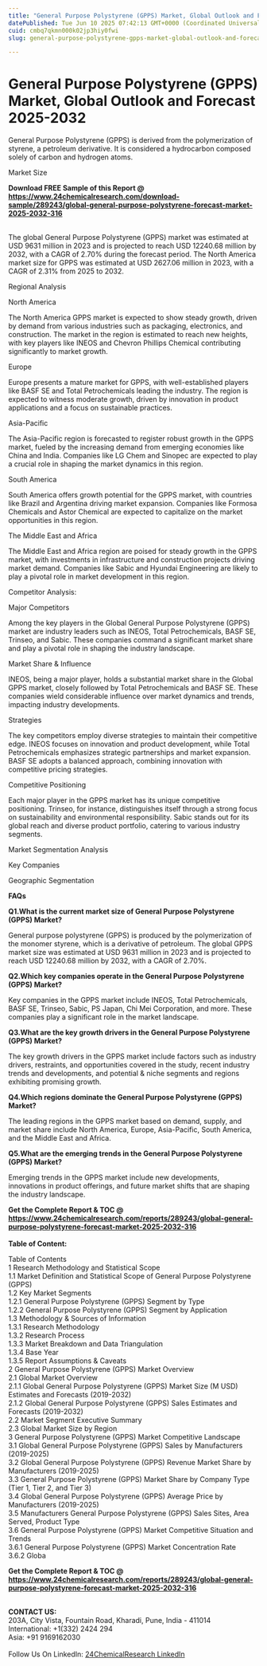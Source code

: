 ```yaml
---
title: "General Purpose Polystyrene (GPPS) Market, Global Outlook and Forecast 2025-2032"
datePublished: Tue Jun 10 2025 07:42:13 GMT+0000 (Coordinated Universal Time)
cuid: cmbq7qkmn000k02jp3hiy0fwi
slug: general-purpose-polystyrene-gpps-market-global-outlook-and-forecast-2025-2032

---
```


# General Purpose Polystyrene (GPPS) Market, Global Outlook and Forecast 2025-2032

<p>General Purpose Polystyrene (GPPS) is derived from the polymerization of styrene, a petroleum derivative. It is considered a hydrocarbon composed solely of carbon and hydrogen atoms.</p><p>
</p><p>Market Size</p><div><b>Download FREE Sample of this Report @ 
            <a href="https://www.24chemicalresearch.com/download-sample/289243/global-general-purpose-polystyrene-forecast-market-2025-2032-316">
            https://www.24chemicalresearch.com/download-sample/289243/global-general-purpose-polystyrene-forecast-market-2025-2032-316</a></b></div><br><p>
</p><p>The global General Purpose Polystyrene (GPPS) market was estimated at USD 9631 million in 2023 and is projected to reach USD 12240.68 million by 2032, with a CAGR of 2.70% during the forecast period. The North America market size for GPPS was estimated at USD 2627.06 million in 2023, with a CAGR of 2.31% from 2025 to 2032.</p><p>
</p><p>Regional Analysis</p><p>
North America</p><p>
</p><p>The North America GPPS market is expected to show steady growth, driven by demand from various industries such as packaging, electronics, and construction. The market in the region is estimated to reach new heights, with key players like INEOS and Chevron Phillips Chemical contributing significantly to market growth.</p><p>
Europe</p><p>
</p><p>Europe presents a mature market for GPPS, with well-established players like BASF SE and Total Petrochemicals leading the industry. The region is expected to witness moderate growth, driven by innovation in product applications and a focus on sustainable practices.</p><p>
Asia-Pacific</p><p>
</p><p>The Asia-Pacific region is forecasted to register robust growth in the GPPS market, fueled by the increasing demand from emerging economies like China and India. Companies like LG Chem and Sinopec are expected to play a crucial role in shaping the market dynamics in this region.</p><p>
South America</p><p>
</p><p>South America offers growth potential for the GPPS market, with countries like Brazil and Argentina driving market expansion. Companies like Formosa Chemicals and Astor Chemical are expected to capitalize on the market opportunities in this region.</p><p>
The Middle East and Africa</p><p>
</p><p>The Middle East and Africa region are poised for steady growth in the GPPS market, with investments in infrastructure and construction projects driving market demand. Companies like Sabic and Hyundai Engineering are likely to play a pivotal role in market development in this region.</p><p>
Competitor Analysis:</p><p>
Major Competitors</p><p>
</p><p>Among the key players in the Global General Purpose Polystyrene (GPPS) market are industry leaders such as INEOS, Total Petrochemicals, BASF SE, Trinseo, and Sabic. These companies command a significant market share and play a pivotal role in shaping the industry landscape.</p><p>
Market Share &amp; Influence</p><p>
</p><p>INEOS, being a major player, holds a substantial market share in the Global GPPS market, closely followed by Total Petrochemicals and BASF SE. These companies wield considerable influence over market dynamics and trends, impacting industry developments.</p><p>
Strategies</p><p>
</p><p>The key competitors employ diverse strategies to maintain their competitive edge. INEOS focuses on innovation and product development, while Total Petrochemicals emphasizes strategic partnerships and market expansion. BASF SE adopts a balanced approach, combining innovation with competitive pricing strategies.</p><p>
Competitive Positioning</p><p>
</p><p>Each major player in the GPPS market has its unique competitive positioning. Trinseo, for instance, distinguishes itself through a strong focus on sustainability and environmental responsibility. Sabic stands out for its global reach and diverse product portfolio, catering to various industry segments.</p><p>
Market Segmentation Analysis</p><p>
</p><p>
Key Companies</p><p>
</p><p>
Geographic Segmentation</p><p>
</p><p>
</p><p>
<strong>FAQs</strong></p><p>
<strong>Q1.What is the current market size of General Purpose Polystyrene (GPPS) Market?</strong></p><p>
</p><p>General purpose polystyrene (GPPS) is produced by the polymerization of the monomer styrene, which is a derivative of petroleum. The global GPPS market size was estimated at USD 9631 million in 2023 and is projected to reach USD 12240.68 million by 2032, with a CAGR of 2.70%.</p><p>
<strong>Q2.Which key companies operate in the General Purpose Polystyrene (GPPS) Market?</strong></p><p>
</p><p>Key companies in the GPPS market include INEOS, Total Petrochemicals, BASF SE, Trinseo, Sabic, PS Japan, Chi Mei Corporation, and more. These companies play a significant role in the market landscape.</p><p>
<strong>Q3.What are the key growth drivers in the General Purpose Polystyrene (GPPS) Market?</strong></p><p>
</p><p>The key growth drivers in the GPPS market include factors such as industry drivers, restraints, and opportunities covered in the study, recent industry trends and developments, and potential &amp; niche segments and regions exhibiting promising growth.</p><p>
<strong>Q4.Which regions dominate the General Purpose Polystyrene (GPPS) Market?</strong></p><p>
</p><p>The leading regions in the GPPS market based on demand, supply, and market share include North America, Europe, Asia-Pacific, South America, and the Middle East and Africa.</p><p>
<strong>Q5.What are the emerging trends in the General Purpose Polystyrene (GPPS) Market?</strong></p><p>
</p><p>Emerging trends in the GPPS market include new developments, innovations in product offerings, and future market shifts that are shaping the industry landscape.</p>

<div><b>Get the Complete Report & TOC @ 
            <a href="https://www.24chemicalresearch.com/reports/289243/global-general-purpose-polystyrene-forecast-market-2025-2032-316">
            https://www.24chemicalresearch.com/reports/289243/global-general-purpose-polystyrene-forecast-market-2025-2032-316</a></b></div><br>
            <b>Table of Content:</b><p>Table of Contents<br />
1 Research Methodology and Statistical Scope<br />
1.1 Market Definition and Statistical Scope of General Purpose Polystyrene (GPPS)<br />
1.2 Key Market Segments<br />
1.2.1 General Purpose Polystyrene (GPPS) Segment by Type<br />
1.2.2 General Purpose Polystyrene (GPPS) Segment by Application<br />
1.3 Methodology & Sources of Information<br />
1.3.1 Research Methodology<br />
1.3.2 Research Process<br />
1.3.3 Market Breakdown and Data Triangulation<br />
1.3.4 Base Year<br />
1.3.5 Report Assumptions & Caveats<br />
2 General Purpose Polystyrene (GPPS) Market Overview<br />
2.1 Global Market Overview<br />
2.1.1 Global General Purpose Polystyrene (GPPS) Market Size (M USD) Estimates and Forecasts (2019-2032)<br />
2.1.2 Global General Purpose Polystyrene (GPPS) Sales Estimates and Forecasts (2019-2032)<br />
2.2 Market Segment Executive Summary<br />
2.3 Global Market Size by Region<br />
3 General Purpose Polystyrene (GPPS) Market Competitive Landscape<br />
3.1 Global General Purpose Polystyrene (GPPS) Sales by Manufacturers (2019-2025)<br />
3.2 Global General Purpose Polystyrene (GPPS) Revenue Market Share by Manufacturers (2019-2025)<br />
3.3 General Purpose Polystyrene (GPPS) Market Share by Company Type (Tier 1, Tier 2, and Tier 3)<br />
3.4 Global General Purpose Polystyrene (GPPS) Average Price by Manufacturers (2019-2025)<br />
3.5 Manufacturers General Purpose Polystyrene (GPPS) Sales Sites, Area Served, Product Type<br />
3.6 General Purpose Polystyrene (GPPS) Market Competitive Situation and Trends<br />
3.6.1 General Purpose Polystyrene (GPPS) Market Concentration Rate<br />
3.6.2 Globa</p>

<div><b>Get the Complete Report & TOC @ 
            <a href="https://www.24chemicalresearch.com/reports/289243/global-general-purpose-polystyrene-forecast-market-2025-2032-316">
            https://www.24chemicalresearch.com/reports/289243/global-general-purpose-polystyrene-forecast-market-2025-2032-316</a></b></div><br>

<b>CONTACT US:</b><br>
            203A, City Vista, Fountain Road, Kharadi, Pune, India - 411014<br>
            International: +1(332) 2424 294<br>
            Asia: +91 9169162030 <br><br>
            Follow Us On LinkedIn: <a href="https://www.linkedin.com/company/24chemicalresearch/">24ChemicalResearch LinkedIn</a>